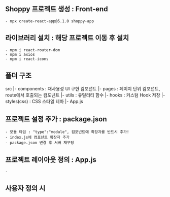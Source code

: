 ## Shoppy 프로젝트 생성 : Front-end
    - npx create-react-app@5.1.0 shoppy-app

## 라이브러리 설치 : 해당 프로젝트 이동 후 설치
    - npm i react-router-dom
    - npm i axios
    - npm i react-icons

## 폴더 구조
src
 |- components : 재사용성 UI 구현 컴포넌트
 |- pages : 페이지 단위 컴포넌트, route에서 호출되는 컴포넌트
 |- utils : 유틸리티 함수
 |- hooks : 커스텀 Hook 저장
 |- styles(css) : CSS 스타일 테마
 |- App.js

## 프로젝트 설정 추가 : package.json
    - 모듈 타입 : "type":"module", 컴포넌트에 확장자를 반드시 추가!
    - index.js에 컴포넌트 확장자 추가
    - package.json 변경 후 서버 재부팅

## 프로젝트 레이아웃 정의 : App.js
    - 

## 사용자 정의 시